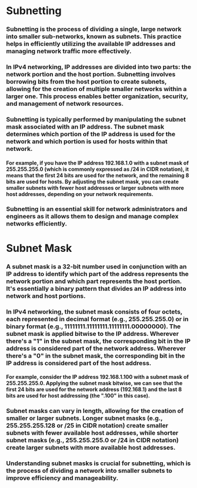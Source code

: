 # Subnetting

### Subnetting is the process of dividing a single, large network into smaller sub-networks, known as subnets. This practice helps in efficiently utilizing the available IP addresses and managing network traffic more effectively.

### In IPv4 networking, IP addresses are divided into two parts: the network portion and the host portion. Subnetting involves borrowing bits from the host portion to create subnets, allowing for the creation of multiple smaller networks within a larger one. This process enables better organization, security, and management of network resources.

### Subnetting is typically performed by manipulating the subnet mask associated with an IP address. The subnet mask determines which portion of the IP address is used for the network and which portion is used for hosts within that network.

#### For example, if you have the IP address 192.168.1.0 with a subnet mask of 255.255.255.0 (which is commonly expressed as /24 in CIDR notation), it means that the first 24 bits are used for the network, and the remaining 8 bits are used for hosts. By adjusting the subnet mask, you can create smaller subnets with fewer host addresses or larger subnets with more host addresses, depending on your network requirements.

### Subnetting is an essential skill for network administrators and engineers as it allows them to design and manage complex networks efficiently.

# Subnet Mask

### A subnet mask is a 32-bit number used in conjunction with an IP address to identify which part of the address represents the network portion and which part represents the host portion. It's essentially a binary pattern that divides an IP address into network and host portions.

### In IPv4 networking, the subnet mask consists of four octets, each represented in decimal format (e.g., 255.255.255.0) or in binary format (e.g., 11111111.11111111.11111111.00000000). The subnet mask is applied bitwise to the IP address. Wherever there's a "1" in the subnet mask, the corresponding bit in the IP address is considered part of the network address. Wherever there's a "0" in the subnet mask, the corresponding bit in the IP address is considered part of the host address.

#### For example, consider the IP address 192.168.1.100 with a subnet mask of 255.255.255.0. Applying the subnet mask bitwise, we can see that the first 24 bits are used for the network address (192.168.1) and the last 8 bits are used for host addressing (the ".100" in this case).

### Subnet masks can vary in length, allowing for the creation of smaller or larger subnets. Longer subnet masks (e.g., 255.255.255.128 or /25 in CIDR notation) create smaller subnets with fewer available host addresses, while shorter subnet masks (e.g., 255.255.255.0 or /24 in CIDR notation) create larger subnets with more available host addresses.

### Understanding subnet masks is crucial for subnetting, which is the process of dividing a network into smaller subnets to improve efficiency and manageability.


